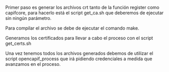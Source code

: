

Primer paso es generar los archivos crt tanto de la función register como capifcore, para hacerlo está el script get_ca.sh que deberemos de ejecutar sin ningún parámetro.

Para compilar el archivo se debe de ejecutar el comando make.

Generamos los certificados para llevar a cabo el proceso con el script get_certs.sh

Una vez tenemos todos los archivos generados debemos de utilizar el script opencapif_process que irá pidiendo credenciales a medida que avanzamos en el proceso.




